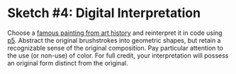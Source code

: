 # Sketch #4: Digital Interpretation

Choose a [famous painting from art history](https://www.google.com/search?q=famous+paintings) and reinterpret it in code using [p5](https://p5js.org). Abstract the original brushstrokes into geometric shapes, but retain a recognizable sense of the original composition. Pay particular attention to the use (or non-use) of color. For full credit, your interpretation will possess an original form distinct from the original.